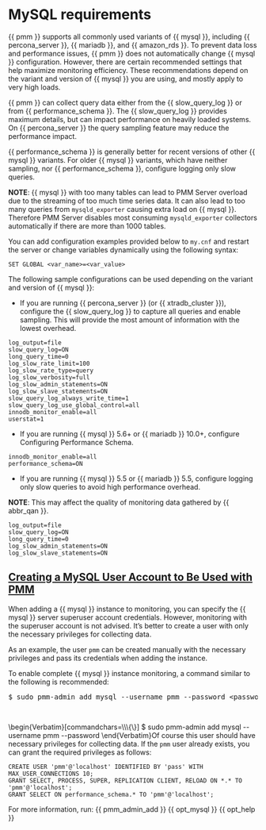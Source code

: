 # MySQL requirements

{{ pmm }} supports all commonly used variants of {{ mysql }}, including
{{ percona_server }}, {{ mariadb }}, and {{ amazon_rds }}.  To prevent data loss and
performance issues, {{ pmm }} does not automatically change {{ mysql }} configuration.
However, there are certain recommended settings that help maximize monitoring
efficiency. These recommendations depend on the variant and version of {{ mysql }}
you are using, and mostly apply to very high loads.

{{ pmm }} can collect query data either from the {{ slow_query_log }} or from
{{ performance_schema }}.  The {{ slow_query_log }} provides maximum details, but can
impact performance on heavily loaded systems. On {{ percona_server }} the query
sampling feature may reduce the performance impact.

{{ performance_schema }} is generally better for recent versions of other {{ mysql }}
variants. For older {{ mysql }} variants, which have neither sampling, nor
{{ performance_schema }}, configure logging only slow queries.

**NOTE**: {{ mysql }} with too many tables can lead to PMM Server overload due to the
streaming of too much time series data. It can also lead to too many queries
from `mysqld_exporter` causing extra load on {{ mysql }}. Therefore PMM Server
disables most consuming `mysqld_exporter` collectors automatically if
there are more than 1000 tables.

You can add configuration examples provided below to `my.cnf` and
restart the server or change variables dynamically using the following syntax:

```
SET GLOBAL <var_name>=<var_value>
```

The following sample configurations can be used depending on the variant and
version of {{ mysql }}:


* If you are running {{ percona_server }} (or {{ xtradb_cluster }}), configure the
{{ slow_query_log }} to capture all queries and enable sampling. This will
provide the most amount of information with the lowest overhead.

```
log_output=file
slow_query_log=ON
long_query_time=0
log_slow_rate_limit=100
log_slow_rate_type=query
log_slow_verbosity=full
log_slow_admin_statements=ON
log_slow_slave_statements=ON
slow_query_log_always_write_time=1
slow_query_log_use_global_control=all
innodb_monitor_enable=all
userstat=1
```


* If you are running {{ mysql }} 5.6+ or {{ mariadb }} 10.0+, configure
Configuring Performance Schema.

```
innodb_monitor_enable=all
performance_schema=ON
```


* If you are running {{ mysql }} 5.5 or {{ mariadb }} 5.5, configure logging only slow
queries to avoid high performance overhead.

**NOTE**: This may affect the quality of monitoring data gathered by
{{ abbr_qan }}.

```
log_output=file
slow_query_log=ON
long_query_time=0
log_slow_admin_statements=ON
log_slow_slave_statements=ON
```

## [Creating a MySQL User Account to Be Used with PMM](services-mysql.md#pmm-conf-mysql-user-account-creating)

When adding a {{ mysql }} instance to monitoring, you can specify the {{ mysql }}
server superuser account credentials.  However, monitoring with the superuser
account is not advised. It’s better to create a user with only the necessary
privileges for collecting data.

As an example, the user `pmm` can be created manually with the necessary
privileges and pass its credentials when adding the instance.

To enable complete {{ mysql }} instance monitoring, a command similar to the
following is recommended:

<pre class="highlight"><style type="text/css">
span.prompt1:before {
  content: "$ ";
}
</style><span class="prompt1">sudo pmm-admin add mysql --username pmm --password &lt;password&gt;</span>
</pre>\\begin{Verbatim}[commandchars=\\\\\\{\\}]
$ sudo pmm-admin add mysql --username pmm --password <password>
\\end{Verbatim}Of course this user should have necessary privileges for collecting data. If
the `pmm` user already exists, you can grant the required privileges as
follows:

```
CREATE USER 'pmm'@'localhost' IDENTIFIED BY 'pass' WITH MAX_USER_CONNECTIONS 10;
GRANT SELECT, PROCESS, SUPER, REPLICATION CLIENT, RELOAD ON *.* TO 'pmm'@'localhost';
GRANT SELECT ON performance_schema.* TO 'pmm'@'localhost';
```

For more information, run:
{{ pmm_admin_add }}
{{ opt_mysql }}
{{ opt_help }}

